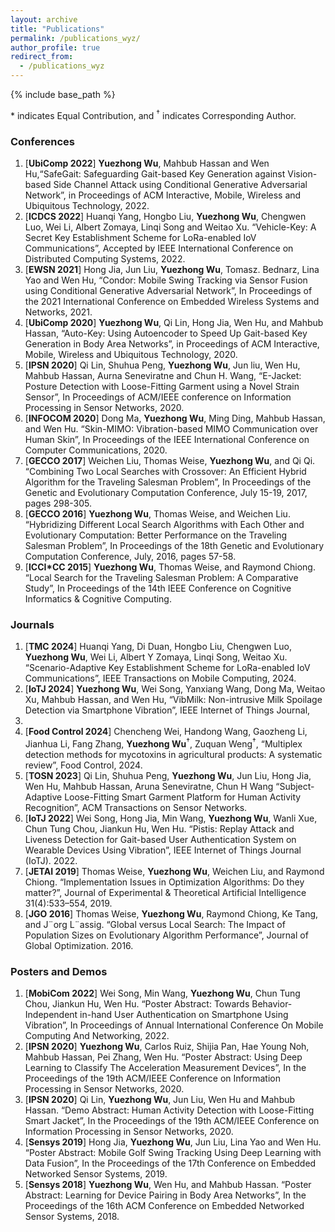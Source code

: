 ```yaml
---
layout: archive
title: "Publications"
permalink: /publications_wyz/
author_profile: true
redirect_from:
  - /publications_wyz
---
```


{% include base_path %}

\* indicates Equal Contribution, and <sup>&dagger;</sup> indicates Corresponding Author.

### Conferences
<!-- 1. [**UbiComp 2022**] **Yuezhong Wu**\*<sup>&dagger;</sup>，Wei Song\*, Chun Tung Chou, Jiankun Hu, Wen Hu, "HandID: Towards Unobtrusive Gesture-independent User Authentication on Smartphones using Vibration-based Hand Biometrics" in Proceedings of ACM Interactive, Mobile, Wireless and Ubiquitous Technology, 2025. -->
1. [**UbiComp 2022**] **Yuezhong Wu**, Mahbub Hassan and Wen Hu,“SafeGait: Safeguarding Gait-based Key Generation against Vision-based Side Channel Attack using Conditional Generative Adversarial Network”, in Proceedings of ACM Interactive, Mobile, Wireless and Ubiquitous Technology, 2022.
1. [**ICDCS 2022**] Huanqi Yang, Hongbo Liu, **Yuezhong Wu**, Chengwen Luo, Wei Li, Albert Zomaya, Linqi Song
and Weitao Xu. “Vehicle-Key: A Secret Key Establishment Scheme for LoRa-enabled IoV Communications”,
Accepted by IEEE International Conference on Distributed Computing Systems, 2022.
1. [**EWSN 2021**] Hong Jia, Jun Liu, **Yuezhong Wu**, Tomasz. Bednarz, Lina Yao and Wen Hu, “Condor: Mobile
Swing Tracking via Sensor Fusion using Conditional Generative Adversarial Network”, In Proceedings of the 2021
International Conference on Embedded Wireless Systems and Networks, 2021.
1. [**UbiComp 2020**] **Yuezhong Wu**, Qi Lin, Hong Jia, Wen Hu, and Mahbub Hassan, “Auto-Key: Using Autoencoder to Speed Up Gait-based Key Generation in Body Area Networks”, in Proceedings of ACM Interactive,
Mobile, Wireless and Ubiquitous Technology, 2020.
1. [**IPSN 2020**] Qi Lin, Shuhua Peng, **Yuezhong Wu**, Jun liu, Wen Hu, Mahbub Hassan, Aurna Seneviratne and
Chun H. Wang, “E-Jacket: Posture Detection with Loose-Fitting Garment using a Novel Strain Sensor”, In Proceedings of ACM/IEEE conference on Information Processing in Sensor Networks, 2020.
1. [**INFOCOM 2020**] Dong Ma, **Yuezhong Wu**, Ming Ding, Mahbub Hassan, and Wen Hu. “Skin-MIMO:
Vibration-based MIMO Communication over Human Skin”, In Proceedings of the IEEE International Conference on Computer Communications, 2020.
1. [**GECCO 2017**] Weichen Liu, Thomas Weise, **Yuezhong Wu**, and Qi Qi. “Combining Two Local Searches with
Crossover: An Efficient Hybrid Algorithm for the Traveling Salesman Problem”, In Proceedings of the Genetic
and Evolutionary Computation Conference, July 15-19, 2017, pages 298-305.
1. [**GECCO 2016**] **Yuezhong Wu**, Thomas Weise, and Weichen Liu. “Hybridizing Different Local Search Algorithms with Each Other and Evolutionary Computation: Better Performance on the Traveling Salesman Problem”, In Proceedings of the 18th Genetic and Evolutionary Computation Conference, July, 2016, pages
57-58.
1. [**ICCI*CC 2015**] **Yuezhong Wu**, Thomas Weise, and Raymond Chiong. “Local Search for the Traveling Salesman Problem: A Comparative Study”, In Proceedings of the 14th IEEE Conference on Cognitive Informatics &
Cognitive Computing.

### Journals
<!-- 1. [**Ad Hoc Networks 2025**] Ming Li, Furong Xu, Yuqin Wu, Jianshan Zhang, Weitao Xu, Yuezhong Wu,"Real-time task dispatching and scheduling in serverless edge computing", Ad Hoc Networks, 2025. -->
1. [**TMC 2024**] Huanqi Yang, Di Duan, Hongbo Liu, Chengwen Luo, **Yuezhong Wu**, Wei Li, Albert Y Zomaya,
Linqi Song, Weitao Xu. “Scenario-Adaptive Key Establishment Scheme for LoRa-enabled IoV Communications”, IEEE Transactions on Mobile Computing, 2024.
1. [**IoTJ 2024**] **Yuezhong Wu**, Wei Song, Yanxiang Wang, Dong Ma, Weitao Xu, Mahbub Hassan, and Wen Hu,
“VibMilk: Non-intrusive Milk Spoilage Detection via Smartphone Vibration”, IEEE Internet of Things Journal,
2024.
1. [**Food Control 2024**] Chencheng Wei, Handong Wang, Gaozheng Li, Jianhua Li, Fang Zhang, **Yuezhong Wu**<sup>&dagger;</sup>,
Zuquan Weng<sup>&dagger;</sup>, “Multiplex detection methods for mycotoxins in agricultural products: A systematic review”,
Food Control, 2024.
1. [**TOSN 2023**] Qi Lin, Shuhua Peng, **Yuezhong Wu**, Jun Liu, Hong Jia, Wen Hu, Mahbub Hassan, Aruna
Seneviratne, Chun H Wang “Subject-Adaptive Loose-Fitting Smart Garment Platform for Human Activity Recognition”, ACM Transactions on Sensor Networks.
1. [**IoTJ 2022**] Wei Song, Hong Jia, Min Wang, **Yuezhong Wu**, Wanli Xue, Chun Tung Chou, Jiankun Hu, Wen
Hu. “Pistis: Replay Attack and Liveness Detection for Gait-based User Authentication System on Wearable Devices Using Vibration”, IEEE Internet of Things Journal (IoTJ). 2022.
1. [**JETAI 2019**] Thomas Weise, **Yuezhong Wu**, Weichen Liu, and Raymond Chiong. “Implementation Issues
in Optimization Algorithms: Do they matter?”, Journal of Experimental & Theoretical Artificial Intelligence
31(4):533–554, 2019.
1. [**JGO 2016**] Thomas Weise, **Yuezhong Wu**, Raymond Chiong, Ke Tang, and J¨org L¨assig. “Global versus Local
Search: The Impact of Population Sizes on Evolutionary Algorithm Performance”, Journal of Global Optimization. 2016.

### Posters and Demos
1. [**MobiCom 2022**] Wei Song, Min Wang, **Yuezhong Wu**, Chun Tung Chou, Jiankun Hu, Wen Hu. “Poster
Abstract: Towards Behavior-Independent in-hand User Authentication on Smartphone Using Vibration”, In
Proceedings of Annual International Conference On Mobile Computing And Networking, 2022.
1. [**IPSN 2020**] **Yuezhong Wu**, Carlos Ruiz, Shijia Pan, Hae Young Noh, Mahbub Hassan, Pei Zhang, Wen Hu.
“Poster Abstract: Using Deep Learning to Classify The Acceleration Measurement Devices”, In the Proceedings
of the 19th ACM/IEEE Conference on Information Processing in Sensor Networks, 2020.
1. [**IPSN 2020**] Qi Lin, **Yuezhong Wu**, Jun Liu, Wen Hu and Mahbub Hassan. “Demo Abstract: Human Activity
Detection with Loose-Fitting Smart Jacket”, In the Proceedings of the 19th ACM/IEEE Conference on Information Processing in Sensor Networks, 2020.
1. [**Sensys 2019**] Hong Jia, **Yuezhong Wu**, Jun Liu, Lina Yao and Wen Hu. “Poster Abstract: Mobile Golf Swing
Tracking Using Deep Learning with Data Fusion”, In the Proceedings of the 17th Conference on Embedded Networked Sensor Systems, 2019.
1. [**Sensys 2018**] **Yuezhong Wu**, Wen Hu, and Mahbub Hassan. “Poster Abstract: Learning for Device Pairing
in Body Area Networks”, In the Proceedings of the 16th ACM Conference on Embedded Networked Sensor
Systems, 2018.


